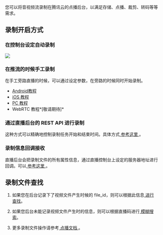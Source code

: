 您可以将音视频流录制在腾讯云的点播后台，以满足存储、点播、裁剪、转码等等需求。

## 录制开启方式

### 在控制台设定自动录制

![](https://main.qcloudimg.com/raw/4c51d3cea6320be6c7a93b99b1196a40.png)

### 在推流的时候手工录制

在手工旁路直播的时候，可以通过设定参数，在旁路的时候同时开始录制。

- [ Android教程 ](/document/product/647/16911) 
- [ iOS 教程 ](/document/product/647/16912) 
- [ PC 教程 ](/document/product/647/16913) 
- WebRTC 教程*[敬请期待]*

### 通过直播后台的 REST API 进行录制

这种方式可以精确地控制录制任务开始和结束时间。具体方式[ 参考这里 ](https://cloud.tencent.com/document/product/267/9567)。

### 录制信息回调接收

直播后台会把录制文件的所有属性信息，通过直播控制台上设定的服务器地址进行回调。可以[ 参考这里 ](https://cloud.tencent.com/document/product/267/5957)。

## 录制文件查找

1) 如果您在后台记录下了视频文件产生时候的 file_id，则可以根据此信息[ 进行查找](https://cloud.tencent.com/document/product/266/8586)。

2) 如果您后台未能记录视频文件产生时的信息，则可以根据直播码进行[ 模糊搜索](https://cloud.tencent.com/document/product/266/7825)。

3) 更多录制文件操作请参考[ 点播文档 ](https://cloud.tencent.com/document/product/266/10688)。